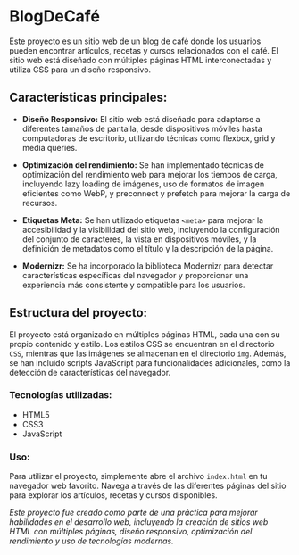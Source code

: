 # BlogDeCafé

Este proyecto es un sitio web de un blog de café donde los usuarios pueden encontrar artículos, recetas y cursos relacionados con el café. El sitio web está diseñado con múltiples páginas HTML interconectadas y utiliza CSS para un diseño responsivo.

## Características principales:

- **Diseño Responsivo:** El sitio web está diseñado para adaptarse a diferentes tamaños de pantalla, desde dispositivos móviles hasta computadoras de escritorio, utilizando técnicas como flexbox, grid y media queries.

- **Optimización del rendimiento:** Se han implementado técnicas de optimización del rendimiento web para mejorar los tiempos de carga, incluyendo lazy loading de imágenes, uso de formatos de imagen eficientes como WebP, y preconnect y prefetch para mejorar la carga de recursos.

- **Etiquetas Meta:** Se han utilizado etiquetas `<meta>` para mejorar la accesibilidad y la visibilidad del sitio web, incluyendo la configuración del conjunto de caracteres, la vista en dispositivos móviles, y la definición de metadatos como el título y la descripción de la página.

- **Modernizr:** Se ha incorporado la biblioteca Modernizr para detectar características específicas del navegador y proporcionar una experiencia más consistente y compatible para los usuarios.

## Estructura del proyecto:

El proyecto está organizado en múltiples páginas HTML, cada una con su propio contenido y estilo. Los estilos CSS se encuentran en el directorio `CSS`, mientras que las imágenes se almacenan en el directorio `img`. Además, se han incluido scripts JavaScript para funcionalidades adicionales, como la detección de características del navegador.

### Tecnologías utilizadas:

- HTML5
- CSS3
- JavaScript

### Uso:

Para utilizar el proyecto, simplemente abre el archivo `index.html` en tu navegador web favorito. Navega a través de las diferentes páginas del sitio para explorar los artículos, recetas y cursos disponibles.

*Este proyecto fue creado como parte de una práctica para mejorar habilidades en el desarrollo web, incluyendo la creación de sitios web HTML con múltiples páginas, diseño responsivo, optimización del rendimiento y uso de tecnologías modernas.*

